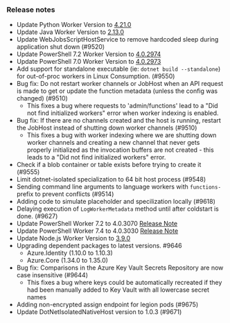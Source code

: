 ### Release notes

<!-- Please add your release notes in the following format:
- My change description (#PR)
-->
- Update Python Worker Version to [4.21.0](https://github.com/Azure/azure-functions-python-worker/releases/tag/4.21.0)
- Update Java Worker Version to [2.13.0](https://github.com/Azure/azure-functions-java-worker/releases/tag/2.13.0)
- Update WebJobsScriptHostService to remove hardcoded sleep during application shut down (#9520)
- Update PowerShell 7.2 Worker Version to [4.0.2974](https://github.com/Azure/azure-functions-powershell-worker/releases/tag/v4.0.2974)
- Update PowerShell 7.0 Worker Version to [4.0.2973](https://github.com/Azure/azure-functions-powershell-worker/releases/tag/v4.0.2973)
- Add support for standalone executable (ie: `dotnet build --standalone`) for out-of-proc workers in Linux Consumption. (#9550)
- Bug fix: Do not restart worker channels or JobHost when an API request is made to get or update the function metadata (unless the config was changed) (#9510)
  - This fixes a bug where requests to 'admin/functions' lead to a "Did not find initialized workers" error when
    worker indexing is enabled.
- Bug fix: If there are no channels created and the host is running, restart the JobHost instead of shutting down worker channels (#9510)
  - This fixes a bug with worker indexing where we are shutting down worker channels and creating a new channel that never
    gets properly initialized as the invocation buffers are not created - this leads to a "Did not find initialized workers" error.
- Check if a blob container or table exists before trying to create it (#9555)
- Limit dotnet-isolated specialization to 64 bit host process (#9548)
- Sending command line arguments to language workers with `functions-` prefix to prevent conflicts (#9514)
- Adding code to simulate placeholder and specilization locally (#9618)
- Delaying execution of `LogWorkerMetadata` method until after coldstart is done. (#9627)
- Update PowerShell Worker 7.2 to 4.0.3070 [Release Note](https://github.com/Azure/azure-functions-powershell-worker/releases/tag/v4.0.3070)
- Update PowerShell Worker 7.4 to 4.0.3030 [Release Note](https://github.com/Azure/azure-functions-powershell-worker/releases/tag/v4.0.3030)
- Update Node.js Worker Version to [3.9.0](https://github.com/Azure/azure-functions-nodejs-worker/releases/tag/v3.9.0)
- Upgrading dependent packages to latest versions. #9646
   - Azure.Identity (1.10.0 to 1.10.3)
   - Azure.Core (1.34.0 to 1.35.0)
- Bug fix: Comparisons in the Azure Key Vault Secrets Repository are now case insensitive (#9644)
  - This fixes a bug where keys could be automatically recreated if they had been manually added to Key Vault with all lowercase secret names
- Adding non-encrypted assign endpoint for legion pods (#9675)
- Update DotNetIsolatedNativeHost version to 1.0.3 (#9671)
